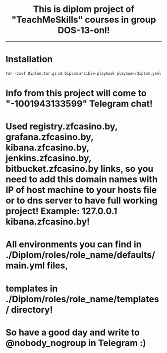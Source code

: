 <h1 align="center">This is diplom project of "TeachMeSkills" courses in group DOS-13-onl!</h1>

---

# Installation

`tar -zxvf Diplom.tar.gz`
`cd Diplom`
`ansible-playbook playbook/diplom.yaml`


# Info from this project will come to "-1001943133599" Telegram chat!
# Used registry.zfcasino.by, grafana.zfcasino.by, kibana.zfcasino.by, jenkins.zfcasino.by, bitbucket.zfcasino.by links, so you need to add this domain names with IP of host machine to your hosts file or to dns server to have full working project! Example: 127.0.0.1 kibana.zfcasino.by!
#
# All environments you can find in ./Diplom/roles/role_name/defaults/main.yml files,
# templates in ./Diplom/roles/role_name/templates/ directory!
#
# So have a good day and write to @nobody_nogroup in Telegram :)
